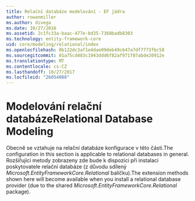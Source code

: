 ```yaml
---
title: Relační databáze modelování - EF jádra
author: rowanmiller
ms.author: divega
ms.date: 10/27/2016
ms.assetid: 2c1fc33a-baac-477e-bd35-7360badb8303
ms.technology: entity-framework-core
uid: core/modeling/relational/index
ms.openlocfilehash: 0b122dc3af1e4dae09deb49c647a7df7773fbc58
ms.sourcegitcommit: 01a75cd483c1943ddd6f82af971f07abde20912e
ms.translationtype: MT
ms.contentlocale: cs-CZ
ms.lasthandoff: 10/27/2017
ms.locfileid: "26054088"
---
```

# <a name="relational-database-modeling"></a><span data-ttu-id="44f1a-102">Modelování relační databáze</span><span class="sxs-lookup"><span data-stu-id="44f1a-102">Relational Database Modeling</span></span>

<span data-ttu-id="44f1a-103">Obecně se vztahuje na relační databáze konfigurace v této části.</span><span class="sxs-lookup"><span data-stu-id="44f1a-103">The configuration in this section is applicable to relational databases in general.</span></span> <span data-ttu-id="44f1a-104">Rozšiřující metody zobrazeny zde bude k dispozici při instalaci poskytovatele relační databáze (z důvodu sdílený *Microsoft.EntityFrameworkCore.Relational* balíčku).</span><span class="sxs-lookup"><span data-stu-id="44f1a-104">The extension methods shown here will become available when you install a relational database provider (due to the shared *Microsoft.EntityFrameworkCore.Relational* package).</span></span>
